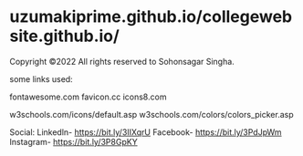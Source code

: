 # uzumakiprime.github.io/collegewebsite.github.io/
Copyright ©2022 All rights reserved to Sohonsagar Singha.

some links used:

fontawesome.com
favicon.cc
icons8.com

w3schools.com/icons/default.asp
w3schools.com/colors/colors_picker.asp

Social:
Linkedln- https://bit.ly/3IIXqrU
Facebook- https://bit.ly/3PdJpWm
Instagram- https://bit.ly/3P8GpKY
